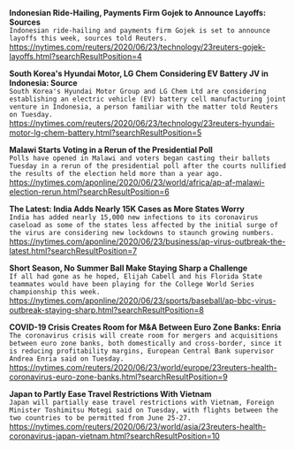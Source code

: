 **Indonesian Ride-Hailing, Payments Firm Gojek to Announce Layoffs: Sources**\
`Indonesian ride-hailing and payments firm Gojek is set to announce layoffs this week, sources told Reuters.   `\
https://nytimes.com/reuters/2020/06/23/technology/23reuters-gojek-layoffs.html?searchResultPosition=4

**South Korea's Hyundai Motor, LG Chem Considering EV Battery JV in Indonesia: Source**\
`South Korea's Hyundai Motor Group and LG Chem Ltd are considering establishing an electric vehicle (EV) battery cell manufacturing joint venture in Indonesia, a person familiar with the matter told Reuters on Tuesday.`\
https://nytimes.com/reuters/2020/06/23/technology/23reuters-hyundai-motor-lg-chem-battery.html?searchResultPosition=5

**Malawi Starts Voting in a Rerun of the Presidential Poll**\
`Polls have opened in Malawi and voters began casting their ballots Tuesday in a rerun of the presidential poll after the courts nullified the results of the election held more than a year ago.`\
https://nytimes.com/aponline/2020/06/23/world/africa/ap-af-malawi-election-rerun.html?searchResultPosition=6

**The Latest: India Adds Nearly 15K Cases as More States Worry**\
`India has added nearly 15,000 new infections to its coronavirus caseload as some of the states less affected by the initial surge of the virus are considering new lockdowns to staunch growing numbers.`\
https://nytimes.com/aponline/2020/06/23/business/ap-virus-outbreak-the-latest.html?searchResultPosition=7

**Short Season, No Summer Ball Make Staying Sharp a Challenge**\
`If all had gone as he hoped, Elijah Cabell and his Florida State teammates would have been playing for the College World Series championship this week.`\
https://nytimes.com/aponline/2020/06/23/sports/baseball/ap-bbc-virus-outbreak-staying-sharp.html?searchResultPosition=8

**COVID-19 Crisis Creates Room for M&A Between Euro Zone Banks: Enria**\
`The coronavirus crisis will create room for mergers and acquisitions between euro zone banks, both domestically and cross-border, since it is reducing profitability margins, European Central Bank supervisor Andrea Enria said on Tuesday. `\
https://nytimes.com/reuters/2020/06/23/world/europe/23reuters-health-coronavirus-euro-zone-banks.html?searchResultPosition=9

**Japan to Partly Ease Travel Restrictions With Vietnam**\
`Japan will partially ease travel restrictions with Vietnam, Foreign Minister Toshimitsu Motegi said on Tuesday, with flights between the two countries to be permitted from June 25-27.`\
https://nytimes.com/reuters/2020/06/23/world/asia/23reuters-health-coronavirus-japan-vietnam.html?searchResultPosition=10

